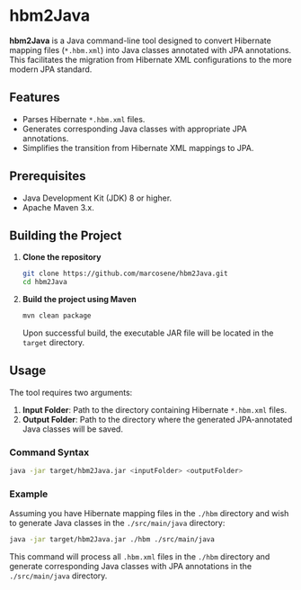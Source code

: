 
# hbm2Java

**hbm2Java** is a Java command-line tool designed to convert Hibernate mapping files (`*.hbm.xml`) into Java classes annotated with JPA annotations. This facilitates the migration from Hibernate XML configurations to the more modern JPA standard.

## Features

- Parses Hibernate `*.hbm.xml` files.
- Generates corresponding Java classes with appropriate JPA annotations.
- Simplifies the transition from Hibernate XML mappings to JPA.

## Prerequisites

- Java Development Kit (JDK) 8 or higher.
- Apache Maven 3.x.

## Building the Project

1. **Clone the repository**
   ```bash
   git clone https://github.com/marcosene/hbm2Java.git
   cd hbm2Java
   ```

2. **Build the project using Maven**
   ```bash
   mvn clean package
   ```

   Upon successful build, the executable JAR file will be located in the `target` directory.

## Usage

The tool requires two arguments:

1. **Input Folder**: Path to the directory containing Hibernate `*.hbm.xml` files.
2. **Output Folder**: Path to the directory where the generated JPA-annotated Java classes will be saved.

### Command Syntax

```bash
java -jar target/hbm2Java.jar <inputFolder> <outputFolder>
```

### Example

Assuming you have Hibernate mapping files in the `./hbm` directory and wish to generate Java classes in the `./src/main/java` directory:

```bash
java -jar target/hbm2Java.jar ./hbm ./src/main/java
```

This command will process all `.hbm.xml` files in the `./hbm` directory and generate corresponding Java classes with JPA annotations in the `./src/main/java` directory.
